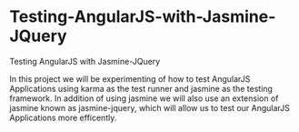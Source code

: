 # Testing-AngularJS-with-Jasmine-JQuery
Testing AngularJS with Jasmine-JQuery

In this project we will be experimenting of how
to test AngularJS Applications using karma as the
test runner and jasmine as the testing framework.
In addition of using jasmine we will also use an
extension of jasmine known as jasmine-jquery,
which will allow us to test our AngularJS
Applications more efficently.
